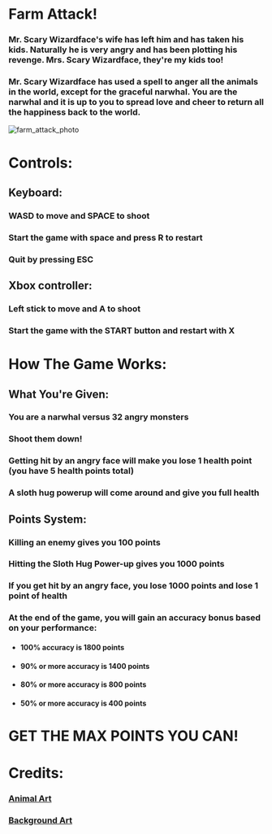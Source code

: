 # Farm Attack!

### Mr. Scary Wizardface's wife has left him and has taken his kids. Naturally he is very angry and has been plotting his revenge. Mrs. Scary Wizardface, they're my kids too!

### Mr. Scary Wizardface has used a spell to anger all the animals in the world, except for the graceful narwhal. You are the narwhal and it is up to you to spread love and cheer to return all the happiness back to the world.



![farm_attack_photo](https://user-images.githubusercontent.com/49493276/56513653-23b5cb00-6501-11e9-95f7-66fb948fc7e8.png)



# Controls:

## Keyboard: 
### WASD to move and SPACE to shoot
### Start the game with space and press R to restart
### Quit by pressing ESC

## Xbox controller: 
### Left stick to move and A to shoot
### Start the game with the START button and restart with X



# How The Game Works:

## What You're Given:
### You are a narwhal versus 32 angry monsters
### Shoot them down!
### Getting hit by an angry face will make you lose 1 health point (you have 5 health points total)
### A sloth hug powerup will come around and give you full health



## Points System:
### Killing an enemy gives you 100 points
### Hitting the Sloth Hug Power-up gives you 1000 points
### If you get hit by an angry face, you lose 1000 points and lose 1 point of health
### At the end of the game, you will gain an accuracy bonus based on your performance:
  * #### 100% accuracy is 1800 points
  * #### 90% or more accuracy is 1400 points
  * #### 80% or more accuracy is 800 points
  * #### 50% or more accuracy is 400 points

# GET THE MAX POINTS YOU CAN!



# Credits:
### [Animal Art](https://kenney.nl/assets/animal-pack-redux)
### [Background Art](https://www.google.com/imgres?imgurl=http%3A%2F%2Fwww.takepart.com%2Fsites%2Fdefault%2Ffiles%2Fstyles%2Flarge%2Fpublic%2Fgarlic-farm.jpg&imgrefurl=http%3A%2F%2Fwww.takepart.com%2Farticle%2F2016%2F10%2F15%2Fusda-conservation-payment-database&docid=x0pFt7z7fppBnM&tbnid=2E6LCjySXz8x6M%3A&vet=10ahUKEwinyaGgnOThAhW6JTQIHSEFBLUQMwhvKAYwBg..i&w=775&h=518&safe=strict&bih=951&biw=1185&q=farm&ved=0ahUKEwinyaGgnOThAhW6JTQIHSEFBLUQMwhvKAYwBg&iact=mrc&uact=8)
  
 

